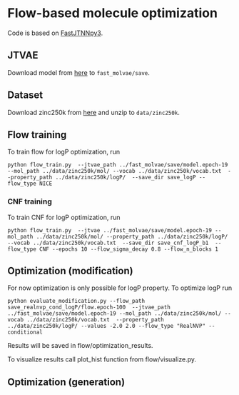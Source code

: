 # Flow-based molecule optimization
Code is based on [FastJTNNpy3](https://github.com/Bibyutatsu/FastJTNNpy3).

## JTVAE
Download model from [here](https://drive.google.com/file/d/1Ut1c_3kDBrKviM5IUGii2sqvwVHeARRP/view?usp=sharing) to `fast_molvae/save`.

## Dataset
Download zinc250k from [here](https://drive.google.com/file/d/1qr32WASlIIVIbTm4x8XXqZiH2HlqTq2M/view?usp=sharing) and unzip to `data/zinc250k`.

## Flow training
To train flow for logP optimization, run
```
python flow_train.py  --jtvae_path ../fast_molvae/save/model.epoch-19 --mol_path ../data/zinc250k/mol/ --vocab ../data/zinc250k/vocab.txt  --property_path ../data/zinc250k/logP/  --save_dir save_logP --flow_type NICE 
```

### CNF training
To train CNF for logP optimization, run
```
python flow_train.py  --jtvae ../fast_molvae/save/model.epoch-19 --mol_path ../data/zinc250k/mol/ --property_path ../data/zinc250k/logP/ --vocab ../data/zinc250k/vocab.txt  --save_dir save_cnf_logP_b1  --flow_type CNF --epochs 10 --flow_sigma_decay 0.8 --flow_n_blocks 1
```

## Optimization (modification)
For now optimization is only possible for logP property.
To optimize logP run 
```
python evaluate_modification.py --flow_path save_realnvp_cond_logP/flow.epoch-100  --jtvae_path ../fast_molvae/save/model.epoch-19 --mol_path ../data/zinc250k/mol/ --vocab ../data/zinc250k/vocab.txt  --property_path ../data/zinc250k/logP/ --values -2.0 2.0 --flow_type "RealNVP" --conditional
```
Results will be saved in flow/optimization_results.

To visualize results call plot_hist function from flow/visualize.py.

## Optimization (generation)


